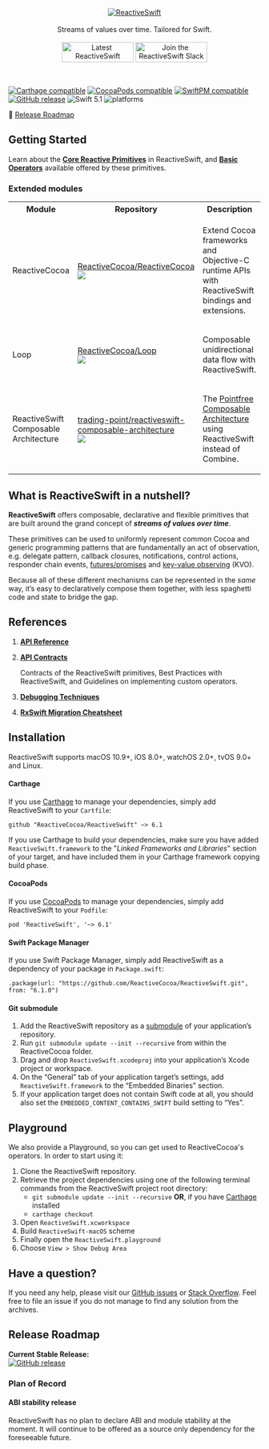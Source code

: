<p align="center">
	<a href="https://github.com/ReactiveCocoa/ReactiveSwift/"><img src="Logo/PNG/logo-Swift.png" alt="ReactiveSwift" /></a><br /><br />
	Streams of values over time. Tailored for Swift.<br /><br />
	<a href="http://reactivecocoa.io/reactiveswift/docs/latest/"><img src="Logo/PNG/Docs.png" alt="Latest ReactiveSwift Documentation" width="143" height="40" /></a> <a href="http://reactivecocoa.io/slack/"><img src="Logo/PNG/JoinSlack.png" alt="Join the ReactiveSwift Slack community." width="143" height="40" /></a>
</p>
<br />

[![Carthage compatible](https://img.shields.io/badge/Carthage-compatible-4BC51D.svg?style=flat)](#carthage) [![CocoaPods compatible](https://img.shields.io/cocoapods/v/ReactiveSwift.svg)](#cocoapods) [![SwiftPM compatible](https://img.shields.io/badge/SwiftPM-compatible-orange.svg)](#swift-package-manager) [![GitHub release](https://img.shields.io/github/release/ReactiveCocoa/ReactiveSwift.svg)](https://github.com/ReactiveCocoa/ReactiveSwift/releases) ![Swift 5.1](https://img.shields.io/badge/Swift-5.1-orange.svg) ![platforms](https://img.shields.io/badge/platform-iOS%20%7C%20macOS%20%7C%20tvOS%20%7C%20watchOS%20%7C%20Linux-lightgrey.svg)

🚄 [Release Roadmap](#release-roadmap)

## Getting Started

Learn about the **[Core Reactive Primitives][]** in ReactiveSwift, and **[Basic Operators][]** available offered by these primitives.

### Extended modules

<table>
<tr>
	<th>Module</th>
	<th>Repository</th>
	<th>Description</th>
</tr>
<tr>
	<td>ReactiveCocoa</td>
	<td>
		<a href="https://github.com/ReactiveCocoa/ReactiveCocoa">ReactiveCocoa/ReactiveCocoa</a>
		<br />
		<a href="https://github.com/ReactiveCocoa/ReactiveCocoa/releases"><img src="https://img.shields.io/github/release/ReactiveCocoa/ReactiveCocoa.svg" /><a>
	</td>
	<td><p>Extend Cocoa frameworks and Objective-C runtime APIs with ReactiveSwift bindings and extensions.</p></td>
</tr>
<tr>
	<td>Loop</td>
	<td>
		<a href="https://github.com/ReactiveCocoa/Loop">ReactiveCocoa/Loop</a>
		<br />
		<a href="https://github.com/ReactiveCocoa/Loop/releases"><img src="https://img.shields.io/github/release/ReactiveCocoa/Loop.svg" /><a>
	</td>
	<td><p>Composable unidirectional data flow with ReactiveSwift.</p></td>
</tr>
<tr>
	<td>ReactiveSwift Composable Architecture</td>
	<td>
		<a href="https://github.com/trading-point/reactiveswift-composable-architecture">trading-point/reactiveswift-composable-architecture</a>
		<br />
		<a href="https://github.com/trading-point/reactiveswift-composable-architecture/releases"><img src="https://img.shields.io/github/release/trading-point/reactiveswift-composable-architecture.svg" /><a>
	</td>
	<td><p>The <a href="https://github.com/pointfreeco/swift-composable-architecture">Pointfree Composable Architecture</a> using ReactiveSwift instead of Combine.</p></td>
</tr>
</table>

## What is ReactiveSwift in a nutshell?
__ReactiveSwift__ offers composable, declarative and flexible primitives that are built around the grand concept of ___streams of values over time___.

These primitives can be used to uniformly represent common Cocoa and generic programming patterns that are fundamentally an act of observation, e.g. delegate pattern, callback closures, notifications, control actions, responder chain events, [futures/promises](https://en.wikipedia.org/wiki/Futures_and_promises) and [key-value observing](https://developer.apple.com/library/mac/documentation/Cocoa/Conceptual/KeyValueObserving/KeyValueObserving.html) (KVO).

Because all of these different mechanisms can be represented in the _same_ way,
it’s easy to declaratively compose them together, with less spaghetti
code and state to bridge the gap.

## References

1. **[API Reference][]**

1. **[API Contracts][]**

   Contracts of the ReactiveSwift primitives, Best Practices with ReactiveSwift, and Guidelines on implementing custom operators.

1. **[Debugging Techniques][]**

1. **[RxSwift Migration Cheatsheet][]**

## Installation

ReactiveSwift supports macOS 10.9+, iOS 8.0+, watchOS 2.0+, tvOS 9.0+ and Linux.

#### Carthage

If you use [Carthage][] to manage your dependencies, simply add
ReactiveSwift to your `Cartfile`:

```
github "ReactiveCocoa/ReactiveSwift" ~> 6.1
```

If you use Carthage to build your dependencies, make sure you have added `ReactiveSwift.framework` to the "_Linked Frameworks and Libraries_" section of your target, and have included them in your Carthage framework copying build phase.

#### CocoaPods

If you use [CocoaPods][] to manage your dependencies, simply add
ReactiveSwift to your `Podfile`:

```
pod 'ReactiveSwift', '~> 6.1'
```

#### Swift Package Manager

If you use Swift Package Manager, simply add ReactiveSwift as a dependency
of your package in `Package.swift`:

```
.package(url: "https://github.com/ReactiveCocoa/ReactiveSwift.git", from: "6.1.0")
```

#### Git submodule

 1. Add the ReactiveSwift repository as a [submodule][] of your
    application’s repository.
 1. Run `git submodule update --init --recursive` from within the ReactiveCocoa folder.
 1. Drag and drop `ReactiveSwift.xcodeproj` into your application’s Xcode
    project or workspace.
 1. On the “General” tab of your application target’s settings, add
    `ReactiveSwift.framework` to the “Embedded Binaries” section.
 1. If your application target does not contain Swift code at all, you should also
    set the `EMBEDDED_CONTENT_CONTAINS_SWIFT` build setting to “Yes”.

## Playground

We also provide a Playground, so you can get used to ReactiveCocoa's operators. In order to start using it:

 1. Clone the ReactiveSwift repository.
 1. Retrieve the project dependencies using one of the following terminal commands from the ReactiveSwift project root directory:
     - `git submodule update --init --recursive` **OR**, if you have [Carthage][] installed
     - `carthage checkout`
 1. Open `ReactiveSwift.xcworkspace`
 1. Build `ReactiveSwift-macOS` scheme
 1. Finally open the `ReactiveSwift.playground`
 1. Choose `View > Show Debug Area`

## Have a question?
If you need any help, please visit our [GitHub issues][] or [Stack Overflow][]. Feel free to file an issue if you do not manage to find any solution from the archives.

## Release Roadmap
**Current Stable Release:**<br />[![GitHub release](https://img.shields.io/github/release/ReactiveCocoa/ReactiveSwift.svg)](https://github.com/ReactiveCocoa/ReactiveSwift/releases)

### Plan of Record
#### ABI stability release
ReactiveSwift has no plan to declare ABI and module stability at the moment. It will continue to be offered as a source only dependency for the foreseeable future.

[Core Reactive Primitives]: Documentation/ReactivePrimitives.md
[Basic Operators]: Documentation/BasicOperators.md
[How does ReactiveSwift relate to RxSwift?]: Documentation/RxComparison.md
[API Contracts]: Documentation/APIContracts.md
[API Reference]: http://reactivecocoa.io/reactiveswift/docs/latest/
[Debugging Techniques]: Documentation/DebuggingTechniques.md
[RxSwift Migration Cheatsheet]: Documentation/RxCheatsheet.md
[Online Searching]: Documentation/Example.OnlineSearch.md
[_UI Examples_ playground]: https://github.com/ReactiveCocoa/ReactiveSwift/blob/master/ReactiveSwift-UIExamples.playground/Pages/ValidatingProperty.xcplaygroundpage/Contents.swift

[`Action`]: Documentation/ReactivePrimitives.md#action-a-serialized-worker-with-a-preset-action
[`SignalProducer`]: Documentation/ReactivePrimitives.md#signalproducer-deferred-work-that-creates-a-stream-of-values
[`Signal`]: Documentation/ReactivePrimitives.md#signal-a-unidirectional-stream-of-events
[`Property`]: Documentation/ReactivePrimitives.md#property-an-observable-box-that-always-holds-a-value

[ReactiveCocoa]: https://github.com/ReactiveCocoa/ReactiveCocoa/#readme

[Carthage]: https://github.com/Carthage/Carthage/#readme
[CocoaPods]: https://cocoapods.org/
[submodule]: https://git-scm.com/docs/git-submodule

[GitHub issues]: https://github.com/ReactiveCocoa/ReactiveSwift/issues?q=is%3Aissue+label%3Aquestion+
[Stack Overflow]: http://stackoverflow.com/questions/tagged/reactive-cocoa

[Looking for the Objective-C API?]: https://github.com/ReactiveCocoa/ReactiveObjC/#readme
[Still using Swift 2.x?]: https://github.com/ReactiveCocoa/ReactiveCocoa/tree/v4.0.0
